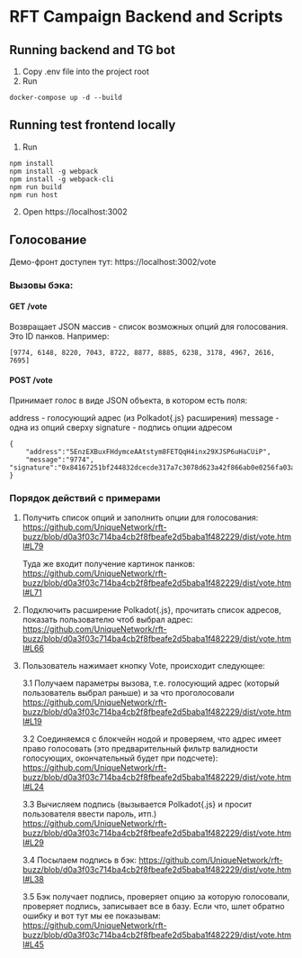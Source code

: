 # RFT Campaign Backend and Scripts

## Running backend and TG bot

1. Copy .env file into the project root
2. Run

```
docker-compose up -d --build
```

## Running test frontend locally

1. Run
```
npm install
npm install -g webpack
npm install -g webpack-cli
npm run build
npm run host
```

2. Open https://localhost:3002

## Голосование

Демо-фронт доступен тут:
https://localhost:3002/vote 

### Вызовы бэка:
#### GET /vote 
Возвращает JSON массив - список возможных опций для голосования. Это ID панков. Например:

```
[9774, 6148, 8220, 7043, 8722, 8877, 8885, 6238, 3178, 4967, 2616, 7695]
```

#### POST /vote
Принимает голос в виде JSON объекта, в котором есть поля:

address - голосующий адрес (из Polkadot{.js} расширения)
message - одна из опций сверху
signature - подпись опции адресом

```
{
    "address":"5EnzEXBuxFHdymceAAtstym8FETQqH4inx29XJSP6uHaCUiP", 
    "message":"9774", "signature":"0x84167251bf244832dcecde317a7c3078d623a42f866ab0e0256fa03a44a4fd70398a9b6aeb95708ba68db0a91a3cf241c8fbc5a61dd202a3965d2a33ee15348d"
}
```

### Порядок действий с примерами

1. Получить список опций и заполнить опции для голосования:
    https://github.com/UniqueNetwork/rft-buzz/blob/d0a3f03c714ba4cb2f8fbeafe2d5baba1f482229/dist/vote.html#L79

    Туда же входит получение картинок панков:
    https://github.com/UniqueNetwork/rft-buzz/blob/d0a3f03c714ba4cb2f8fbeafe2d5baba1f482229/dist/vote.html#L71

2. Подключить расширение Polkadot{.js}, прочитать список адресов, показать пользователю чтоб выбрал адрес:
    https://github.com/UniqueNetwork/rft-buzz/blob/d0a3f03c714ba4cb2f8fbeafe2d5baba1f482229/dist/vote.html#L66

3. Пользователь нажимает кнопку Vote, происходит следующее:

    3.1 Получаем параметры вызова, т.е. голосующий адрес (который пользователь выбрал раньше) и за что проголосовали 
        https://github.com/UniqueNetwork/rft-buzz/blob/d0a3f03c714ba4cb2f8fbeafe2d5baba1f482229/dist/vote.html#L19

    3.2 Соединяемся с блокчейн нодой и проверяем, что адрес имеет право голосовать (это предварительный фильтр валидности голосующих, окончательный будет при подсчете):
        https://github.com/UniqueNetwork/rft-buzz/blob/d0a3f03c714ba4cb2f8fbeafe2d5baba1f482229/dist/vote.html#L24

    3.3 Вычисляем подпись (вызывается Polkadot{.js} и просит пользователя ввести пароль, итп.)
        https://github.com/UniqueNetwork/rft-buzz/blob/d0a3f03c714ba4cb2f8fbeafe2d5baba1f482229/dist/vote.html#L29

    3.4 Посылаем подпись в бэк:
        https://github.com/UniqueNetwork/rft-buzz/blob/d0a3f03c714ba4cb2f8fbeafe2d5baba1f482229/dist/vote.html#L38

    3.5 Бэк получает подпись, проверяет опцию за которую голосовали, проверяет подпись, записывает все в базу. Если что, шлет обратно ошибку и вот тут мы ее показывам:
        https://github.com/UniqueNetwork/rft-buzz/blob/d0a3f03c714ba4cb2f8fbeafe2d5baba1f482229/dist/vote.html#L45


    